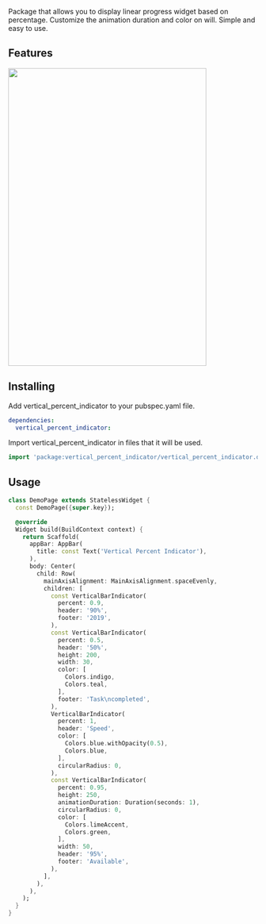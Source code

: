 Package that allows you to display linear progress widget based on percentage. Customize the animation duration and color on will. Simple and easy to use.

## Features

<img src="https://user-images.githubusercontent.com/56429814/197330918-d586b3e9-5583-4220-89a5-fc01d48ecfee.png" width="400" height="600">

## Installing

Add vertical_percent_indicator to your pubspec.yaml file.

```yaml
dependencies:
  vertical_percent_indicator:
```

Import vertical_percent_indicator in files that it will be used.

```dart
import 'package:vertical_percent_indicator/vertical_percent_indicator.dart';
```

## Usage

```dart
class DemoPage extends StatelessWidget {
  const DemoPage({super.key});

  @override
  Widget build(BuildContext context) {
    return Scaffold(
      appBar: AppBar(
        title: const Text('Vertical Percent Indicator'),
      ),
      body: Center(
        child: Row(
          mainAxisAlignment: MainAxisAlignment.spaceEvenly,
          children: [
            const VerticalBarIndicator(
              percent: 0.9,
              header: '90%',
              footer: '2019',
            ),
            const VerticalBarIndicator(
              percent: 0.5,
              header: '50%',
              height: 200,
              width: 30,
              color: [
                Colors.indigo,
                Colors.teal,
              ],
              footer: 'Task\ncompleted',
            ),
            VerticalBarIndicator(
              percent: 1,
              header: 'Speed',
              color: [
                Colors.blue.withOpacity(0.5),
                Colors.blue,
              ],
              circularRadius: 0,
            ),
            const VerticalBarIndicator(
              percent: 0.95,
              height: 250,
              animationDuration: Duration(seconds: 1),
              circularRadius: 0,
              color: [
                Colors.limeAccent,
                Colors.green,
              ],
              width: 50,
              header: '95%',
              footer: 'Available',
            ),
          ],
        ),
      ),
    );
  }
}
```
